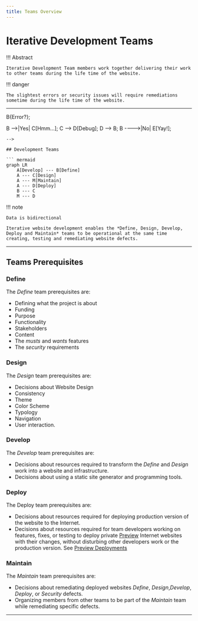 ```yaml
---
title: Teams Overview
---
```


# Iterative Development Teams

!!! Abstract

    Iterative Development Team members work together delivering their work to other teams during the life time of the website.

!!! danger

    The slightest errors or security issues will require remediations sometime during the life time of the website.

---

<!-- :::

![iterativedev](/img/iterativedev.png)


``` mermaid
graph LR
  A[Start] --> B{Error?};
  B -->|Yes| C[Hmm...];
  C --> D[Debug];
  D --> B;
  B ---->|No| E[Yay!];
```
-->

## Development Teams

``` mermaid
graph LR
    A[Develop] --- B[Define]
    A --- C[Design]
    A --- M[Maintain]
    A --- D[Deploy]
    B --- C
    M --- D
```

!!! note

    Data is bidirectional

    Iterative website development enables the *Define, Design, Develop, Deploy and Maintain* teams to be operational at the same time creating, testing and remediating website defects.






---

## Teams Prerequisites

### Define

The *Define* team prerequisites are: 
- Defining what the project is about
- Funding
- Purpose
- Functionality
- Stakeholders
- Content
- The *musts* and *wants* features
- The *security* requirements

### Design

The *Design* team prerequisites are:
- Decisions about Website Design
- Consistency
- Theme
- Color Scheme
- Typology
- Navigation
- User interaction.

### Develop

The *Develop* team prerequisites are: 
- Decisions about resources required to transform the *Define* and *Design* work into a website and infrastructure. 
- Decisions about using a static site generator and programming tools.

### Deploy

The Deploy team prerequisites are: 
- Decisions about resources required for deploying production version of the website to the Internet.
- Decisions about resources required for team developers working on features, fixes, or testing to deploy private [Preview](deploy#preview) Internet websites with their changes, without disturbing other developers work or the production version.  See [Preview Deployments](glossary#preview-deployments)

### Maintain

The *Maintain* team prerequisites are: 
- Decisions about remediating deployed websites *Define*, *Design*,*Develop*, *Deploy*, or *Security* defects.
- Organizing members from other teams to be part of the *Maintain* team while remediating specific defects.

---
